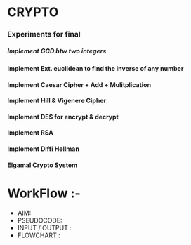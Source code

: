 # CRYPTO

### Experiments for final

##### Implement GCD btw two integers
#### Implement Ext. euclidean to find the inverse of any number
#### Implement Caesar Cipher + Add + Mulitplication
#### Implement Hill & Vigenere Cipher
#### Implement DES for encrypt & decrypt
#### Implement RSA
#### Implement Diffi Hellman
#### Elgamal Crypto System

# WorkFlow :-
* AIM:
* PSEUDOCODE:
* INPUT / OUTPUT :
* FLOWCHART : 
